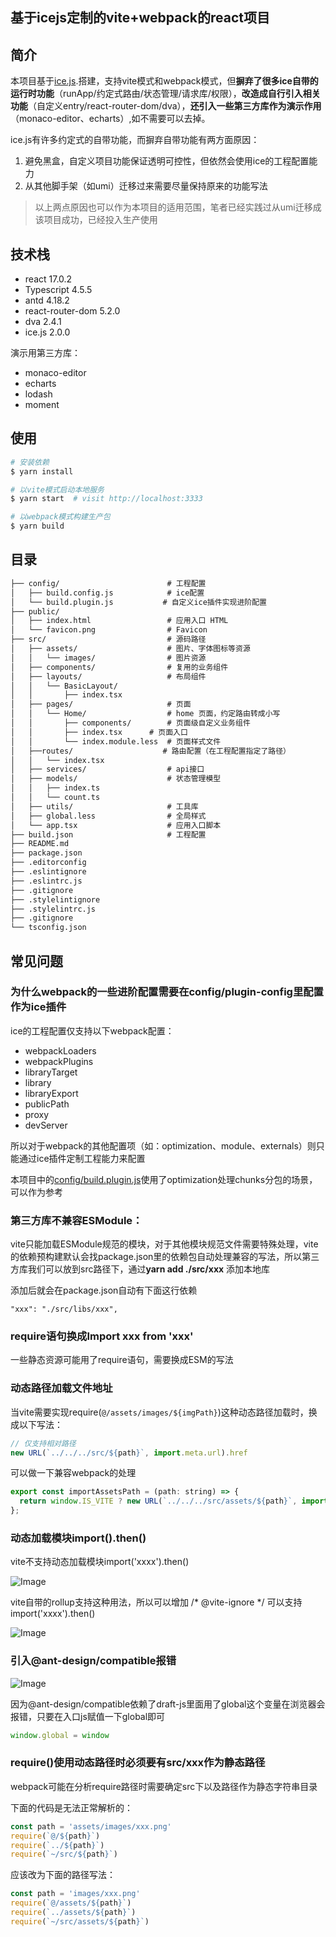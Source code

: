 ## 基于icejs定制的vite+webpack的react项目
## 简介
本项目基于[ice.js](https://ice.work/docs/guide/about).搭建，支持vite模式和webpack模式，但**摒弃了很多ice自带的运行时功能**（runApp/约定式路由/状态管理/请求库/权限），**改造成自行引入相关功能**（自定义entry/react-router-dom/dva），**还引入一些第三方库作为演示作用**（monaco-editor、echarts）,如不需要可以去掉。

ice.js有许多约定式的自带功能，而摒弃自带功能有两方面原因：
1. 避免黑盒，自定义项目功能保证透明可控性，但依然会使用ice的工程配置能力
2. 从其他脚手架（如umi）迁移过来需要尽量保持原来的功能写法
> 以上两点原因也可以作为本项目的适用范围，笔者已经实践过从umi迁移成该项目成功，已经投入生产使用
## 技术栈
* react 17.0.2
* Typescript 4.5.5
* antd 4.18.2
* react-router-dom 5.2.0
* dva 2.4.1
* ice.js 2.0.0

演示用第三方库：
* monaco-editor
* echarts
* lodash
* moment
## 使用

```bash
# 安装依赖
$ yarn install

# 以vite模式启动本地服务
$ yarn start  # visit http://localhost:3333

# 以webpack模式构建生产包
$ yarn build
```

## 目录

```md
├── config/                        # 工程配置
│   ├── build.config.js            # ice配置
│   └── build.plugin.js           # 自定义ice插件实现进阶配置
├── public/                        
│   ├── index.html                 # 应用入口 HTML
│   └── favicon.png                # Favicon
├── src/                           # 源码路径
│   ├── assets/                    # 图片、字体图标等资源
│   │   └── images/                # 图片资源
│   ├── components/                # 复用的业务组件
│   ├── layouts/                   # 布局组件
│   │   └── BasicLayout/
│   │       ├── index.tsx
│   ├── pages/                     # 页面
│   │   └── Home/                  # home 页面，约定路由转成小写
│   │       ├── components/        # 页面级自定义业务组件
│   │       ├── index.tsx      # 页面入口
│   │       └── index.module.less  # 页面样式文件
│   ├──routes/                    # 路由配置（在工程配置指定了路径）
│   │   └── index.tsx              
│   ├── services/                  # api接口
│   ├── models/                    # 状态管理模型
│   │   ├── index.ts
│   │   └── count.ts
│   ├── utils/                     # 工具库
│   ├── global.less                # 全局样式
│   └── app.tsx                    # 应用入口脚本
├── build.json                     # 工程配置
├── README.md
├── package.json
├── .editorconfig
├── .eslintignore
├── .eslintrc.js
├── .gitignore
├── .stylelintignore
├── .stylelintrc.js
├── .gitignore
└── tsconfig.json
```

## 常见问题

### 为什么webpack的一些进阶配置需要在config/plugin-config里配置作为ice插件
ice的工程配置仅支持以下webpack配置：
* webpackLoaders
* webpackPlugins
* libraryTarget
* library
* libraryExport
* publicPath
* proxy
* devServer

所以对于webpack的其他配置项（如：optimization、module、externals）则只能通过ice插件定制工程能力来配置

本项目中的[config/build.plugin.js](https://github.com/lipten/ice-vitepack-project/blob/master/config/build.plugin.js)使用了optimization处理chunks分包的场景，可以作为参考
### 第三方库不兼容ESModule：

vite只能加载ESModule规范的模块，对于其他模块规范文件需要特殊处理，vite的依赖预构建默认会找package.json里的依赖包自动处理兼容的写法，所以第三方库我们可以放到src路径下，通过**yarn add ./src/xxx** 添加本地库

添加后就会在package.json自动有下面这行依赖

```React
"xxx": "./src/libs/xxx",
```

### require语句换成Import xxx from 'xxx'

一些静态资源可能用了require语句，需要换成ESM的写法

### 动态路径加载文件地址

当vite需要实现require(`@/assets/images/${imgPath}`)这种动态路径加载时，换成以下写法：

```JavaScript
// 仅支持相对路径
new URL(`../../../src/${path}`, import.meta.url).href
```

可以做一下兼容webpack的处理

```JavaScript
export const importAssetsPath = (path: string) => {
  return window.IS_VITE ? new URL(`../../../src/assets/${path}`, import.meta.url).href : require(`../assets/${path}`);
};

```
### 动态加载模块import().then()

vite不支持动态加载模块import('xxxx').then()

![Image](https://static.lipten.link/blogs/202202071810699.png)



vite自带的rollup支持这种用法，所以可以增加 /* @vite-ignore */ 可以支持import('xxxx').then()

![Image](https://static.lipten.link/blogs/202202071810342.png)



### 引入@ant-design/compatible报错

![Image](https://static.lipten.link/blogs/202202071810181.png)

因为@ant-design/compatible依赖了draft-js里面用了global这个变量在浏览器会报错，只要在入口js赋值一下global即可

```JavaScript
window.global = window
```

### require()使用动态路径时必须要有src/xxx作为静态路径

webpack可能在分析require路径时需要确定src下以及路径作为静态字符串目录

下面的代码是无法正常解析的：

```JavaScript
const path = 'assets/images/xxx.png'
require(`@/${path}`)
require(`../${path}`)
require(`~/src/${path}`)
```

应该改为下面的路径写法：

```JavaScript
const path = 'images/xxx.png'
require(`@/assets/${path}`)
require(`../assets/${path}`)
require(`~/src/assets/${path}`)
```
